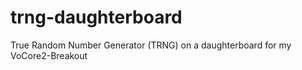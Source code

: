 # trng-daughterboard
True Random Number Generator (TRNG) on a daughterboard for my VoCore2-Breakout
